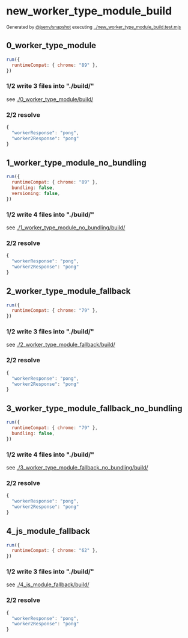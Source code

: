 # new_worker_type_module_build

<sub>
  Generated by <a href="https://github.com/jsenv/core/tree/main/packages/independent/snapshot">@jsenv/snapshot</a> executing <a href="../new_worker_type_module_build.test.mjs">../new_worker_type_module_build.test.mjs</a>
</sub>

## 0_worker_type_module

```js
run({
  runtimeCompat: { chrome: "89" },
})
```

### 1/2 write 3 files into "./build/"

see [./0_worker_type_module/build/](./0_worker_type_module/build/)

### 2/2 resolve

```js
{
  "workerResponse": "pong",
  "worker2Response": "pong"
}
```

## 1_worker_type_module_no_bundling

```js
run({
  runtimeCompat: { chrome: "89" },
  bundling: false,
  versioning: false,
})
```

### 1/2 write 4 files into "./build/"

see [./1_worker_type_module_no_bundling/build/](./1_worker_type_module_no_bundling/build/)

### 2/2 resolve

```js
{
  "workerResponse": "pong",
  "worker2Response": "pong"
}
```

## 2_worker_type_module_fallback

```js
run({
  runtimeCompat: { chrome: "79" },
})
```

### 1/2 write 3 files into "./build/"

see [./2_worker_type_module_fallback/build/](./2_worker_type_module_fallback/build/)

### 2/2 resolve

```js
{
  "workerResponse": "pong",
  "worker2Response": "pong"
}
```

## 3_worker_type_module_fallback_no_bundling

```js
run({
  runtimeCompat: { chrome: "79" },
  bundling: false,
})
```

### 1/2 write 4 files into "./build/"

see [./3_worker_type_module_fallback_no_bundling/build/](./3_worker_type_module_fallback_no_bundling/build/)

### 2/2 resolve

```js
{
  "workerResponse": "pong",
  "worker2Response": "pong"
}
```

## 4_js_module_fallback

```js
run({
  runtimeCompat: { chrome: "62" },
})
```

### 1/2 write 3 files into "./build/"

see [./4_js_module_fallback/build/](./4_js_module_fallback/build/)

### 2/2 resolve

```js
{
  "workerResponse": "pong",
  "worker2Response": "pong"
}
```